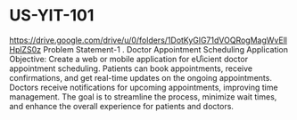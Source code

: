 # US-YIT-101
https://drive.google.com/drive/u/0/folders/1DotKyGlG71dVOQRogMagWvEllHplZS0z
Problem Statement-1 
. Doctor Appointment Scheduling Application
Objective: Create a web or mobile application for eƯicient doctor appointment 
scheduling. Patients can book appointments, receive confirmations, and get 
real-time updates on the ongoing appointments. Doctors receive notifications for 
upcoming appointments, improving time management. The goal is to streamline 
the process, minimize wait times, and enhance the overall experience for 
patients and doctors.
